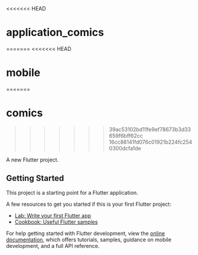 <<<<<<< HEAD
# application_comics
=======
<<<<<<< HEAD
# mobile
=======
# comics
>>>>>>> 39ac53102bd11fe9ef78673b3d33659f6bff62cc
>>>>>>> 16cc88141fd076c01921b224fc2540300dcfa1de

A new Flutter project.

## Getting Started

This project is a starting point for a Flutter application.

A few resources to get you started if this is your first Flutter project:

- [Lab: Write your first Flutter app](https://docs.flutter.dev/get-started/codelab)
- [Cookbook: Useful Flutter samples](https://docs.flutter.dev/cookbook)

For help getting started with Flutter development, view the
[online documentation](https://docs.flutter.dev/), which offers tutorials,
samples, guidance on mobile development, and a full API reference.
